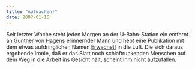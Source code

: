 ```yaml
---
title: "Aufwachen!"
date: 2007-01-15
---
```


Seit letzter Woche steht jeden Morgen an der U-Bahn-Station ein entfernt an
[Gunther von Hagens][1] erinnernder Mann und hebt eine Publikation mit dem etwas aufdringlichen Namen [Erwachet!][2] in die Luft. Die sich daraus ergebende Ironie, daß er das Blatt noch schlaftrunkenden Menschen auf dem Weg in die Arbeit ins Gesicht hält, scheint ihm nicht aufzufallen.

[1]: http://de.wikipedia.org/wiki/Gunther_von_Hagens
[2]: http://

